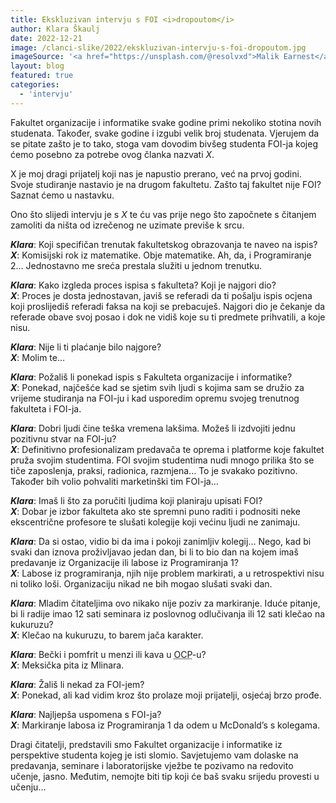 ```yaml
---
title: Ekskluzivan intervju s FOI <i>dropoutom</i>
author: Klara Škaulj
date: 2022-12-21
image: /clanci-slike/2022/ekskluzivan-intervju-s-foi-dropoutom.jpg
imageSource: '<a href="https://unsplash.com/@resolvxd">Malik Earnest</a>, <a href="https://unsplash.com/photos/xgxzqRpK0UE">Unsplash</a>'
layout: blog
featured: true
categories:
  - 'intervju'
---
```


Fakultet organizacije i informatike svake godine primi nekoliko stotina novih studenata. Također, svake godine i izgubi velik broj studenata. Vjerujem da se pitate zašto je to tako, stoga vam dovodim bivšeg studenta FOI-ja kojeg ćemo posebno za potrebe ovog članka nazvati _X_.

X je moj dragi prijatelj koji nas je napustio prerano, već na prvoj godini. Svoje studiranje nastavio je na drugom fakultetu. Zašto taj fakultet nije FOI? Saznat ćemo u nastavku.

Ono što slijedi intervju je s _X_ te ću vas prije nego što započnete s čitanjem zamoliti da ništa od izrečenog ne uzimate previše k srcu.

**_Klara_**: Koji specifičan trenutak fakultetskog obrazovanja te naveo na ispis?  
**_X_**: Komisijski rok iz matematike. Obje matematike. Ah, da, i Programiranje 2… Jednostavno me sreća prestala služiti u jednom trenutku.

**_Klara_**: Kako izgleda proces ispisa s fakulteta? Koji je najgori dio?  
**_X_**: Proces je dosta jednostavan, javiš se referadi da ti pošalju ispis ocjena koji proslijediš referadi faksa na koji se prebacuješ. Najgori dio je čekanje da referade obave svoj posao i dok ne vidiš koje su ti predmete prihvatili, a koje nisu.

**_Klara_**: Nije li ti plaćanje bilo najgore?  
**_X_**: Molim te…

**_Klara_**: Požališ li ponekad ispis s Fakulteta organizacije i informatike?  
**_X_**: Ponekad, najčešće kad se sjetim svih ljudi s kojima sam se družio za vrijeme studiranja na FOI-ju i kad usporedim opremu svojeg trenutnog fakulteta i FOI-ja.

**_Klara_**: Dobri ljudi čine teška vremena lakšima. Možeš li izdvojiti jednu pozitivnu stvar na FOI-ju?  
**_X_**: Definitivno profesionalizam predavača te oprema i platforme koje fakultet pruža svojim studentima. FOI svojim studentima nudi mnogo prilika što se tiče zaposlenja, praksi, radionica, razmjena… To je svakako pozitivno. Također bih volio pohvaliti marketinški tim FOI-ja…

**_Klara_**: Imaš li što za poručiti ljudima koji planiraju upisati FOI?  
**_X_**: Dobar je izbor fakulteta ako ste spremni puno raditi i podnositi neke ekscentrične profesore te slušati kolegije koji većinu ljudi ne zanimaju.

**_Klara_**: Da si ostao, vidio bi da ima i pokoji zanimljiv kolegij… Nego, kad bi svaki dan iznova proživljavao jedan dan, bi li to bio dan na kojem imaš predavanje iz Organizacije ili labose iz Programiranja 1?  
**_X_**: Labose iz programiranja, njih nije problem markirati, a u retrospektivi nisu ni toliko loši. Organizaciju nikad ne bih mogao slušati svaki dan.

**_Klara_**: Mladim čitateljima ovo nikako nije poziv za markiranje. Iduće pitanje, bi li radije imao 12 sati seminara iz poslovnog odlučivanja ili 12 sati klečao na kukuruzu?  
**_X_**: Klečao na kukuruzu, to barem jača karakter.

**_Klara_**: Bečki i pomfrit u menzi ili kava u <abbr title="Old City Pub">OCP</abbr>-u?  
**_X_**: Meksička pita iz Mlinara.

**_Klara_**: Žališ li nekad za FOI-jem?  
**_X_**: Ponekad, ali kad vidim kroz što prolaze moji prijatelji, osjećaj brzo prođe.

**_Klara_**: Najljepša uspomena s FOI-ja?  
**_X_**: Markiranje labosa iz Programiranja 1 da odem u McDonald’s s kolegama.

Dragi čitatelji, predstavili smo Fakultet organizacije i informatike iz perspektive studenta kojeg je isti slomio. Savjetujemo vam dolaske na predavanja, seminare i laboratorijske vježbe te pozivamo na redovito učenje, jasno. Međutim, nemojte biti tip koji će baš svaku srijedu provesti u učenju…
